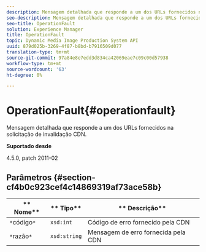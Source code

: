 ```yaml
---
description: Mensagem detalhada que responde a um dos URLs fornecidos na solicitação de invalidação CDN.
seo-description: Mensagem detalhada que responde a um dos URLs fornecidos na solicitação de invalidação CDN.
seo-title: OperationFault
solution: Experience Manager
title: OperationFault
topic: Dynamic Media Image Production System API
uuid: 879d025b-3269-4f87-b8bd-b7916509d077
translation-type: tm+mt
source-git-commit: 97a84e8e7edd3d834ca42069eae7c09c00d57938
workflow-type: tm+mt
source-wordcount: '63'
ht-degree: 0%

---
```



# OperationFault{#operationfault}

Mensagem detalhada que responde a um dos URLs fornecidos na solicitação de invalidação CDN.

**Suportado desde**

4.5.0, patch 2011-02

## Parâmetros {#section-cf4b0c923cef4c14869319af73ace58b}

| ** Nome** | ** Tipo** | ** Descrição** |
|---|---|---|
| `*`código`*` | `xsd:int` | Código de erro fornecido pela CDN |
| `*`razão`*` | `xsd:string` | Mensagem de erro fornecida pela CDN |

